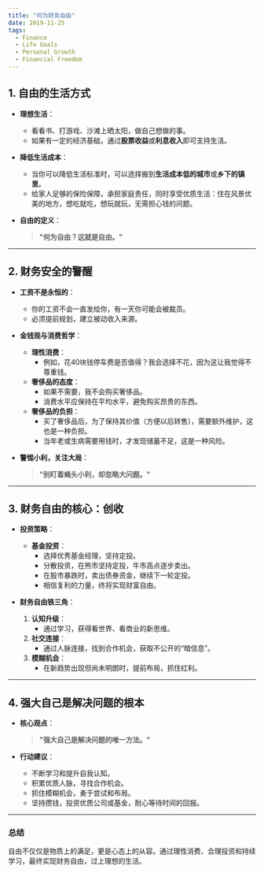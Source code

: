 ```yaml
---
title: "何为财务自由"
date: 2019-11-25
tags:
  - Finance
  - Life Goals
  - Personal Growth
  - Financial Freedom
---
```


## 1. 自由的生活方式

- **理想生活**：
  - 看看书、打游戏、沙滩上晒太阳，做自己想做的事。
  - 如果有一定的经济基础，通过**股票收益**或**利息收入**即可支持生活。

- **降低生活成本**：
  - 当你可以降低生活标准时，可以选择搬到**生活成本低的城市**或**乡下的镇里**。
  - 给家人足够的保险保障，承担家庭责任，同时享受优质生活：住在风景优美的地方，想吃就吃，想玩就玩，无需担心钱的问题。

- **自由的定义**：
  > **"何为自由？这就是自由。"**

---

## 2. 财务安全的警醒

- **工资不是永恒的**：
  - 你的工资不会一直发给你，有一天你可能会被裁员。
  - 必须提前规划，建立被动收入来源。

- **金钱观与消费哲学**：
  - **理性消费**：  
    - 例如，花40块钱停车费是否值得？我会选择不花，因为这让我觉得不尊重钱。
  - **奢侈品的态度**：  
    - 如果不需要，我不会购买奢侈品。
    - 消费水平应保持在平均水平，避免购买昂贵的东西。
  - **奢侈品的负担**：  
    - 买了奢侈品后，为了保持其价值（方便以后转售），需要额外维护，这也是一种负担。
    - 当年老或生病需要用钱时，才发现储蓄不足，这是一种风险。

- **警惕小利，关注大局**：
  > **"别盯着蝇头小利，却忽略大问题。"**

---

## 3. 财务自由的核心：创收

- **投资策略**：
  - **基金投资**：  
    - 选择优秀基金经理，坚持定投。
    - 分散投资，在熊市坚持定投，牛市高点逐步卖出。
    - 在股市暴跌时，卖出债券资金，继续下一轮定投。
    - 相信复利的力量，终将实现财富自由。

- **财务自由铁三角**：
  1. **认知升级**：  
     - 通过学习，获得看世界、看商业的新思维。
  2. **社交连接**：  
     - 通过人脉连接，找到合作机会，获取不公开的“暗信息”。
  3. **模糊机会**：  
     - 在新趋势出现但尚未明朗时，提前布局，抓住红利。

---

## 4. 强大自己是解决问题的根本

- **核心观点**：
  > **"强大自己是解决问题的唯一方法。"**

- **行动建议**：
  - 不断学习和提升自我认知。
  - 积累优质人脉，寻找合作机会。
  - 抓住模糊机会，勇于尝试和布局。
  - 坚持攒钱，投资优质公司或基金，耐心等待时间的回报。

---

### 总结

自由不仅仅是物质上的满足，更是心态上的从容。通过理性消费、合理投资和持续学习，最终实现财务自由，过上理想的生活。
